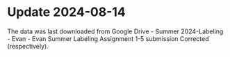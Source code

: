 # Update 2024-08-14
The data was last downloaded from Google Drive - Summer 2024-Labeling - Evan - Evan Summer Labeling Assignment 1-5 submission Corrected (respectively). 